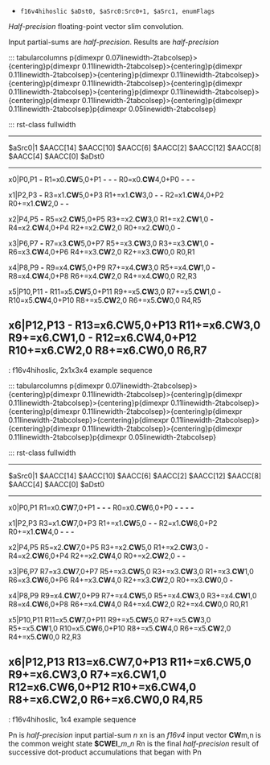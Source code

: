 * `f16v4hihoslic $aDst0, $aSrc0:Src0+1, $aSrc1, enumFlags`

*Half-precision* floating-point vector slim convolution.

Input partial-sums are *half-precision*. Results are *half-precision*

::: tabularcolumns
p{dimexpr 0.07linewidth-2tabcolsep}\>{centering}p{dimexpr
0.11linewidth-2tabcolsep}\>{centering}p{dimexpr
0.11linewidth-2tabcolsep}\>{centering}p{dimexpr
0.11linewidth-2tabcolsep}\>{centering}p{dimexpr
0.11linewidth-2tabcolsep}\>{centering}p{dimexpr
0.11linewidth-2tabcolsep}\>{centering}p{dimexpr
0.11linewidth-2tabcolsep}\>{centering}p{dimexpr
0.11linewidth-2tabcolsep}\>{centering}p{dimexpr
0.11linewidth-2tabcolsep}p{dimexpr 0.05linewidth-2tabcolsep}

::: rst-class
fullwidth

  ---------------------------------------------------------------------------------------------------------------------------------------------------------------------------------
  \$aSrc0\|1    \$AACC\[14\]   \$AACC\[10\]           \$AACC\[6\]         \$AACC\[2\]        \$AACC\[12\]   \$AACC\[8\]            \$AACC\[4\]         \$AACC\[0\]        \$aDst0
  ------------- -------------- ---------------------- ------------------- ------------------ -------------- ---------------------- ------------------- ------------------ ---------
  x0\|P0,P1     **-**          R1=x0.**CW**5,0+P1     **-**               **-**              **-**          R0=x0.**CW**4,0+P0     **-**               **-**              **-**

  x1\|P2,P3     **-**          R3=x1.**CW**5,0+P3     R1+=x1.**CW**3,0    **-**              **-**          R2=x1.**CW**4,0+P2     R0+=x1.**CW**2,0    **-**              **-**

  x2\|P4,P5     **-**          R5=x2.**CW**5,0+P5     R3+=x2.**CW**3,0    R1+=x2.**CW**1,0   **-**          R4=x2.**CW**4,0+P4     R2+=x2.**CW**2,0    R0+=x2.**CW**0,0   **-**

  x3\|P6,P7     **-**          R7=x3.**CW**5,0+P7     R5+=x3.**CW**3,0    R3+=x3.**CW**1,0   **-**          R6=x3.**CW**4,0+P6     R4+=x3.**CW**2,0    R2+=x3.**CW**0,0   R0,R1

  x4\|P8,P9     **-**          R9=x4.**CW**5,0+P9     R7+=x4.**CW**3,0    R5+=x4.**CW**1,0   **-**          R8=x4.**CW**4,0+P8     R6+=x4.**CW**2,0    R4+=x4.**CW**0,0   R2,R3

  x5\|P10,P11   **-**          R11=x5.**CW**5,0+P11   R9+=x5.**CW**3,0    R7+=x5.**CW**1,0   **-**          R10=x5.**CW**4,0+P10   R8+=x5.**CW**2,0    R6+=x5.**CW**0,0   R4,R5

  x6\|P12,P13   **-**          R13=x6.**CW**5,0+P13   R11+=x6.**CW**3,0   R9+=x6.**CW**1,0   **-**          R12=x6.**CW**4,0+P12   R10+=x6.**CW**2,0   R8+=x6.**CW**0,0   R6,R7
  ---------------------------------------------------------------------------------------------------------------------------------------------------------------------------------

  : f16v4hihoslic, 2x1x3x4 example sequence

::: tabularcolumns
p{dimexpr 0.07linewidth-2tabcolsep}\>{centering}p{dimexpr
0.11linewidth-2tabcolsep}\>{centering}p{dimexpr
0.11linewidth-2tabcolsep}\>{centering}p{dimexpr
0.11linewidth-2tabcolsep}\>{centering}p{dimexpr
0.11linewidth-2tabcolsep}\>{centering}p{dimexpr
0.11linewidth-2tabcolsep}\>{centering}p{dimexpr
0.11linewidth-2tabcolsep}\>{centering}p{dimexpr
0.11linewidth-2tabcolsep}\>{centering}p{dimexpr
0.11linewidth-2tabcolsep}p{dimexpr 0.05linewidth-2tabcolsep}

::: rst-class
fullwidth

  -----------------------------------------------------------------------------------------------------------------------------------------------------------------------------------------
  \$aSrc0\|1    \$AACC\[14\]           \$AACC\[10\]        \$AACC\[6\]        \$AACC\[2\]        \$AACC\[12\]           \$AACC\[8\]         \$AACC\[4\]        \$AACC\[0\]        \$aDst0
  ------------- ---------------------- ------------------- ------------------ ------------------ ---------------------- ------------------- ------------------ ------------------ ---------
  x0\|P0,P1     R1=x0.**CW**7,0+P1     **-**               **-**              **-**              R0=x0.**CW**6,0+P0     **-**               **-**              **-**              **-**

  x1\|P2,P3     R3=x1.**CW**7,0+P3     R1+=x1.**CW**5,0    **-**              **-**              R2=x1.**CW**6,0+P2     R0+=x1.**CW**4,0    **-**              **-**              **-**

  x2\|P4,P5     R5=x2.**CW**7,0+P5     R3+=x2.**CW**5,0    R1+=x2.**CW**3,0   **-**              R4=x2.**CW**6,0+P4     R2+=x2.**CW**4,0    R0+=x2.**CW**2,0   **-**              **-**

  x3\|P6,P7     R7=x3.**CW**7,0+P7     R5+=x3.**CW**5,0    R3+=x3.**CW**3,0   R1+=x3.**CW**1,0   R6=x3.**CW**6,0+P6     R4+=x3.**CW**4,0    R2+=x3.**CW**2,0   R0+=x3.**CW**0,0   **-**

  x4\|P8,P9     R9=x4.**CW**7,0+P9     R7+=x4.**CW**5,0    R5+=x4.**CW**3,0   R3+=x4.**CW**1,0   R8=x4.**CW**6,0+P8     R6+=x4.**CW**4,0    R4+=x4.**CW**2,0   R2+=x4.**CW**0,0   R0,R1

  x5\|P10,P11   R11=x5.**CW**7,0+P11   R9+=x5.**CW**5,0    R7+=x5.**CW**3,0   R5+=x5.**CW**1,0   R10=x5.**CW**6,0+P10   R8+=x5.**CW**4,0    R6+=x5.**CW**2,0   R4+=x5.**CW**0,0   R2,R3

  x6\|P12,P13   R13=x6.**CW**7,0+P13   R11+=x6.**CW**5,0   R9+=x6.**CW**3,0   R7+=x6.**CW**1,0   R12=x6.**CW**6,0+P12   R10+=x6.**CW**4,0   R8+=x6.**CW**2,0   R6+=x6.**CW**0,0   R4,R5
  -----------------------------------------------------------------------------------------------------------------------------------------------------------------------------------------

  : f16v4hihoslic, 1x4 example sequence

Pn is *half-precision* input partial-sum *n* xn is an *f16v4* input
vector **CW**m,n is the common weight state **\$CWEI**\_*m*\_*n* Rn is
the final *half-precision* result of successive dot-product
accumulations that began with Pn
